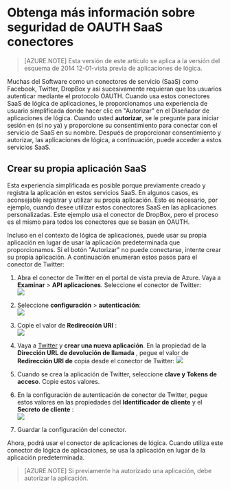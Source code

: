 <properties
    pageTitle="Seguridad OAUTH de conectores de SaaS y aplicaciones de la API | Azure"
    description="Obtenga información sobre la seguridad OAUTH en los conectores y las API de aplicaciones de servicio de la aplicación de Azure; arquitectura de microservices; SaaS"
    services="logic-apps"
    documentationCenter=""
    authors="MandiOhlinger"
    manager="dwrede"
    editor="cgronlun"/>

<tags
    ms.service="logic-apps"
    ms.workload="integration"
    ms.tgt_pltfrm="na"
    ms.devlang="na"
    ms.topic="article"
    ms.date="08/23/2016"
    ms.author="mandia"/>


# <a name="learn-about-oauth-security-in-saas-connectors"></a>Obtenga más información sobre seguridad de OAUTH SaaS conectores

>[AZURE.NOTE] Esta versión de este artículo se aplica a la versión del esquema de 2014 12-01-vista previa de aplicaciones de lógica.

Muchas del Software como un conectores de servicio (SaaS) como Facebook, Twitter, DropBox y así sucesivamente requieran que los usuarios autenticar mediante el protocolo OAUTH.  Cuando usa estos conectores SaaS de lógica de aplicaciones, le proporcionamos una experiencia de usuario simplificada donde hacer clic en "Autorizar" en el Diseñador de aplicaciones de lógica. Cuando usted **autorizar**, se le pregunte para iniciar sesión en (si no ya) y proporcione su consentimiento para conectar con el servicio de SaaS en su nombre. Después de proporcionar consentimiento y autorizar, las aplicaciones de lógica, a continuación, puede acceder a estos servicios SaaS.

## <a name="create-your-own-saas-app"></a>Crear su propia aplicación SaaS
Esta experiencia simplificada es posible porque previamente creado y registra la aplicación en estos servicios SaaS.  En algunos casos, es aconsejable registrar y utilizar su propia aplicación.  Esto es necesario, por ejemplo, cuando desee utilizar estos conectores SaaS en las aplicaciones personalizadas. Este ejemplo usa el conector de DropBox, pero el proceso es el mismo para todos los conectores que se basan en OAUTH.

Incluso en el contexto de lógica de aplicaciones, puede usar su propia aplicación en lugar de usar la aplicación predeterminada que proporcionamos. Si el botón "Autorizar" no puede conectarse, intente crear su propia aplicación. A continuación enumeran estos pasos para el conector de Twitter:

1. Abra el conector de Twitter en el portal de vista previa de Azure. Vaya a **Examinar** > **API aplicaciones**. Seleccione el conector de Twitter:  
    ![][1]

2. Seleccione **configuración** > **autenticación**:  
    ![][2]

3. Copie el valor de **Redirección URI** :  
    ![][3]

4. Vaya a [Twitter](http://apps.twitter.com) y **crear una nueva aplicación**. En la propiedad de la **Dirección URL de devolución de llamada** , pegue el valor de **Redirección URI de** copia desde el conector de Twitter: ![][4]  
5. Cuando se crea la aplicación de Twitter, seleccione **clave y Tokens de acceso**. Copie estos valores.
6. En la configuración de autenticación de conector de Twitter, pegue estos valores en las propiedades del **Identificador de cliente** y el **Secreto de cliente** :   
    ![][5]  
7. Guardar la configuración del conector.  

Ahora, podrá usar el conector de aplicaciones de lógica. Cuando utiliza este conector de lógica de aplicaciones, se usa la aplicación en lugar de la aplicación predeterminada.  

> [AZURE.NOTE] Si previamente ha autorizado una aplicación, debe autorizar la aplicación.


<!--Image references-->
[1]: ./media/app-service-logic-oauth-security/TwitterConnector.png
[2]: ./media/app-service-logic-oauth-security/Authentication.png
[3]: ./media/app-service-logic-oauth-security/RedirectURI.png
[4]: ./media/app-service-logic-oauth-security/TwitterApp.png
[5]: ./media/app-service-logic-oauth-security/TwitterKeys.png
